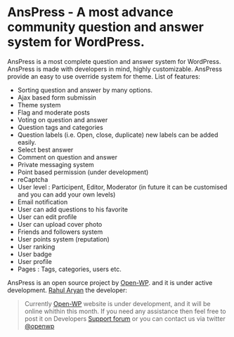 AnsPress - A most advance community question and answer system for WordPress.
=========

AnsPress is a most complete question and answer system for WordPress. AnsPress is made with developers in mind, highly customizable. AnsPress provide an easy to use override system for theme. List of features:

  - Sorting question and answer by many options.
  - Ajax based form submissin
  - Theme system
  - Flag and moderate posts
  - Voting on question and answer
  - Question tags and categories
  - Question labels (i.e. Open, close, duplicate) new labels can be added easily.
  - Select best answer
  - Comment on question and answer
  - Private messaging system
  - Point based permission (under development)
  - reCaptcha
  - User level : Participent, Editor, Moderator (in future it can be customised and you can add your own levels)
  - Email notification
  - User can add questions to his favorite
  - User can edit profile
  - User can upload cover photo
  - Friends and followers system
  - User points system (reputation)
  - User ranking
  - User badge
  - User profile
  - Pages : Tags, categories, users etc.

AnsPress is an open source project by [Open-WP]. and it is under active development.  [Rahul Aryan] the developer:

> Currently [Open-WP] website is under development, and it will be online whithin this month.
> If you need any assistance then feel free to post it on Developers [Support forum] or you can contact us via twitter [@openwp]



[Open-WP]:http://open-wp.com/
[Rahul Aryan]:http://rahularyan.com/
[Support forum]:http://rahularyan.com/support
[@openwp]:http://twitter.com/openwp

